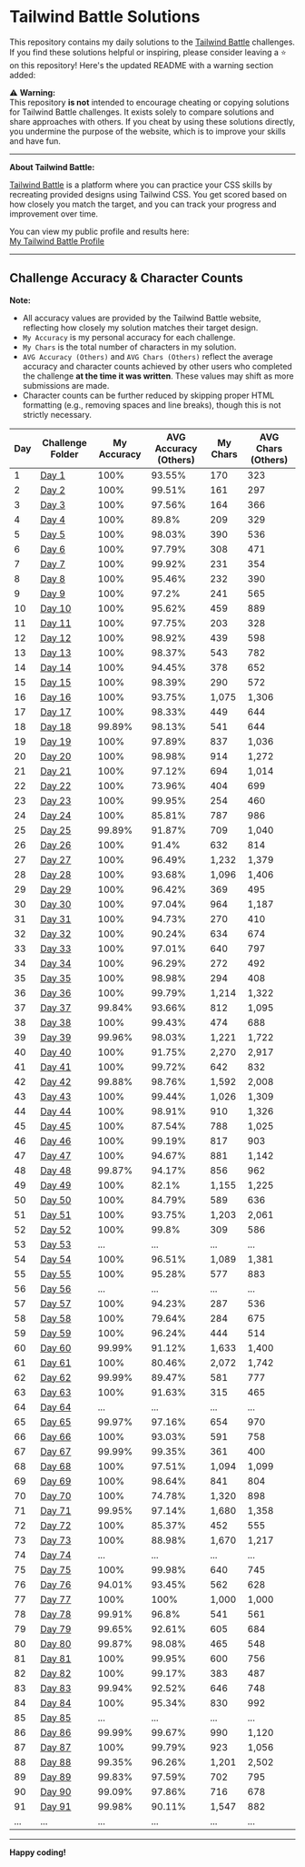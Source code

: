 # Tailwind Battle Solutions

This repository contains my daily solutions to the [Tailwind Battle](https://www.tailwindbattle.com/) challenges.<br />
If you find these solutions helpful or inspiring, please consider leaving a ⭐ on this repository!
Here's the updated README with a warning section added:

⚠️ **Warning:**  
This repository **is not** intended to encourage cheating or copying solutions for Tailwind Battle challenges. It exists solely to compare solutions and share approaches with others. If you cheat by using these solutions directly, you undermine the purpose of the website, which is to improve your skills and have fun.

---

**About Tailwind Battle:**  

[Tailwind Battle](https://www.tailwindbattle.com/) is a platform where you can practice your CSS skills by recreating provided designs using Tailwind CSS. You get scored based on how closely you match the target, and you can track your progress and improvement over time.

You can view my public profile and results here:  
[My Tailwind Battle Profile](https://www.tailwindbattle.com/player/8d702ac9-7e3b-48dc-8607-42081a120e51)

---

## Challenge Accuracy & Character Counts

**Note:**  
- All accuracy values are provided by the Tailwind Battle website, reflecting how closely my solution matches their target design.  
- `My Accuracy` is my personal accuracy for each challenge.  
- `My Chars` is the total number of characters in my solution.  
- `AVG Accuracy (Others)` and `AVG Chars (Others)` reflect the average accuracy and character counts achieved by other users who completed the challenge **at the time it was written**. These values may shift as more submissions are made.  
- Character counts can be further reduced by skipping proper HTML formatting (e.g., removing spaces and line breaks), though this is not strictly necessary.  

| Day | Challenge Folder                                            | My Accuracy | AVG Accuracy (Others) | My Chars | AVG Chars (Others) |
| --- | ----------------------------------------------------------- | ----------- | --------------------- | -------- | ------------------ |
| 1   | [Day 1](./April-2024/01-04-2024/index.html)                 | 100%        | 93.55%                | 170      | 323                |
| 2   | [Day 2](./April-2024/02-04-2024/index.html)                 | 100%        | 99.51%                | 161      | 297                |
| 3   | [Day 3](./April-2024/03-04-2024/index.html)                 | 100%        | 97.56%                | 164      | 366                |
| 4   | [Day 4](./April-2024/04-04-2024/index.html)                 | 100%        | 89.8%                 | 209      | 329                |
| 5   | [Day 5](./April-2024/05-04-2024/index.html)                 | 100%        | 98.03%                | 390      | 536                |
| 6   | [Day 6](./April-2024/06-04-2024/index.html)                 | 100%        | 97.79%                | 308      | 471                |
| 7   | [Day 7](./April-2024/07-04-2024/index.html)                 | 100%        | 99.92%                | 231      | 354                |
| 8   | [Day 8](./April-2024/08-04-2024/index.html)                 | 100%        | 95.46%                | 232      | 390                |
| 9   | [Day 9](./April-2024/09-04-2024/index.html)                 | 100%        | 97.2%                 | 241      | 565                |
| 10  | [Day 10](./April-2024/10-04-2024/index.html)                | 100%        | 95.62%                | 459      | 889                |
| 11  | [Day 11](./April-2024/11-04-2024/index.html)                | 100%        | 97.75%                | 203      | 328                |
| 12  | [Day 12](./April-2024/12-04-2024/index.html)                | 100%        | 98.92%                | 439      | 598                |
| 13  | [Day 13](./April-2024/13-04-2024/index.html)                | 100%        | 98.37%                | 543      | 782                |
| 14  | [Day 14](./April-2024/14-04-2024/index.html)                | 100%        | 94.45%                | 378      | 652                |
| 15  | [Day 15](./April-2024/15-04-2024/index.html)                | 100%        | 98.39%                | 290      | 572                |
| 16  | [Day 16](./April-2024/16-04-2024/index.html)                | 100%        | 93.75%                | 1,075    | 1,306              |
| 17  | [Day 17](./April-2024/17-04-2024/index.html)                | 100%        | 98.33%                | 449      | 644                |
| 18  | [Day 18](./April-2024/18-04-2024/index.html)                | 99.89%      | 98.13%                | 541      | 644                |
| 19  | [Day 19](./April-2024/19-04-2024/index.html)                | 100%        | 97.89%                | 837      | 1,036              |
| 20  | [Day 20](./April-2024/20-04-2024/index.html)                | 100%        | 98.98%                | 914      | 1,272              |
| 21  | [Day 21](./April-2024/21-04-2024/index.html)                | 100%        | 97.12%                | 694      | 1,014              |
| 22  | [Day 22](./April-2024/22-04-2024/index.html)                | 100%        | 73.96%                | 404      | 699                |
| 23  | [Day 23](./April-2024/23-04-2024/index.html)                | 100%        | 99.95%                | 254      | 460                |
| 24  | [Day 24](./April-2024/24-04-2024/index.html)                | 100%        | 85.81%                | 787      | 986                |
| 25  | [Day 25](./April-2024/25-04-2024/index.html)                | 99.89%      | 91.87%                | 709      | 1,040              |
| 26  | [Day 26](./April-2024/26-04-2024/index.html)                | 100%        | 91.4%                 | 632      | 814                |
| 27  | [Day 27](./April-2024/27-04-2024/index.html)                | 100%        | 96.49%                | 1,232    | 1,379              |
| 28  | [Day 28](./April-2024/28-04-2024/index.html)                | 100%        | 93.68%                | 1,096    | 1,406              |
| 29  | [Day 29](./April-2024/29-04-2024/index.html)                | 100%        | 96.42%                | 369      | 495                |
| 30  | [Day 30](./April-2024/30-04-2024/index.html)                | 100%        | 97.04%                | 964      | 1,187              |
| 31  | [Day 31](./May-2024/01-05-2024/index.html)                  | 100%        | 94.73%                | 270      | 410                |
| 32  | [Day 32](./May-2024/02-05-2024/index.html)                  | 100%        | 90.24%                | 634      | 674                |
| 33  | [Day 33](./May-2024/03-05-2024/index.html)                  | 100%        | 97.01%                | 640      | 797                |
| 34  | [Day 34](./May-2024/04-05-2024/index.html)                  | 100%        | 96.29%                | 272      | 492                |
| 35  | [Day 35](./May-2024/05-05-2024/index.html)                  | 100%        | 98.98%                | 294      | 408                |
| 36  | [Day 36](./May-2024/06-05-2024/index.html)                  | 100%        | 99.79%                | 1,214    | 1,322              |
| 37  | [Day 37](./May-2024/07-05-2024/index.html)                  | 99.84%      | 93.66%                | 812      | 1,095              |
| 38  | [Day 38](./May-2024/08-05-2024/index.html)                  | 100%        | 99.43%                | 474      | 688                |
| 39  | [Day 39](./May-2024/09-05-2024/index.html)                  | 99.96%      | 98.03%                | 1,221    | 1,722              |
| 40  | [Day 40](./May-2024/10-05-2024/index.html)                  | 100%        | 91.75%                | 2,270    | 2,917              |
| 41  | [Day 41](./May-2024/11-05-2024/index.html)                  | 100%        | 99.72%                | 642      | 832                |
| 42  | [Day 42](./May-2024/12-05-2024/index.html)                  | 99.88%      | 98.76%                | 1,592    | 2,008              |
| 43  | [Day 43](./May-2024/13-05-2024/index.html)                  | 100%        | 99.44%                | 1,026    | 1,309              |
| 44  | [Day 44](./May-2024/14-05-2024/index.html)                  | 100%        | 98.91%                | 910      | 1,326              |
| 45  | [Day 45](./May-2024/15-05-2024/index.html)                  | 100%        | 87.54%                | 788      | 1,025              |
| 46  | [Day 46](./May-2024/16-05-2024/index.html)                  | 100%        | 99.19%                | 817      | 903                |
| 47  | [Day 47](./May-2024/17-05-2024/index.html)                  | 100%        | 94.67%                | 881      | 1,142              |
| 48  | [Day 48](./May-2024/18-05-2024/index.html)                  | 99.87%      | 94.17%                | 856      | 962                |
| 49  | [Day 49](./May-2024/19-05-2024/index.html)                  | 100%        | 82.1%                 | 1,155    | 1,225              |
| 50  | [Day 50](./May-2024/20-05-2024/index.html)                  | 100%        | 84.79%                | 589      | 636                |
| 51  | [Day 51](./May-2024/21-05-2024/index.html)                  | 100%        | 93.75%                | 1,203    | 2,061              |
| 52  | [Day 52](./May-2024/22-05-2024/index.html)                  | 100%        | 99.8%                 | 309      | 586                |
| 53  | [Day 53](./May-2024/23-05-2024/index.html)                  | ...         | ...                   | ...      | ...                |
| 54  | [Day 54](./May-2024/24-05-2024/index.html)                  | 100%        | 96.51%                | 1,089    | 1,381              |
| 55  | [Day 55](./May-2024/25-05-2024/index.html)                  | 100%        | 95.28%                | 577      | 883                |
| 56  | [Day 56](./May-2024/26-05-2024/index.html)                  | ...         | ...                   | ...      | ...                |
| 57  | [Day 57](./May-2024/28-05-2024/index.html)                  | 100%        | 94.23%                | 287      | 536                |
| 58  | [Day 58](./May-2024/29-05-2024/index.html)                  | 100%        | 79.64%                | 284      | 675                |
| 59  | [Day 59](./May-2024/30-05-2024/index.html)                  | 100%        | 96.24%                | 444      | 514                |
| 60  | [Day 60](./May-2024/31-05-2024/index.html)                  | 99.99%      | 91.12%                | 1,633    | 1,400              |
| 61  | [Day 61](./June-2024/01-06-2024/index.html)                 | 100%        | 80.46%                | 2,072    | 1,742              |
| 62  | [Day 62](./June-2024/02-06-2024/index.html)                 | 99.99%      | 89.47%                | 581      | 777                |
| 63  | [Day 63](./June-2024/03-06-2024/index.html)                 | 100%        | 91.63%                | 315      | 465                |
| 64  | [Day 64](./June-2024/04-06-2024/index.html)                 | ...         | ...                   | ...      | ...                |
| 65  | [Day 65](./June-2024/05-06-2024/index.html)                 | 99.97%      | 97.16%                | 654      | 970                |
| 66  | [Day 66](./June-2024/06-06-2024/index.html)                 | 100%        | 93.03%                | 591      | 758                |
| 67  | [Day 67](./June-2024/07-06-2024/index.html)                 | 99.99%      | 99.35%                | 361      | 400                |
| 68  | [Day 68](./June-2024/08-06-2024/index.html)                 | 100%        | 97.51%                | 1,094    | 1,099              |
| 69  | [Day 69](./June-2024/09-06-2024/index.html)                 | 100%        | 98.64%                | 841      | 804                |
| 70  | [Day 70](./June-2024/10-06-2024/index.html)                 | 100%        | 74.78%                | 1,320    | 898                |
| 71  | [Day 71](./June-2024/11-06-2024/index.html)                 | 99.95%      | 97.14%                | 1,680    | 1,358              |
| 72  | [Day 72](./June-2024/12-06-2024/index.html)                 | 100%        | 85.37%                | 452      | 555                |
| 73  | [Day 73](./June-2024/13-06-2024/index.html)                 | 100%        | 88.98%                | 1,670    | 1,217              |
| 74  | [Day 74](./June-2024/14-06-2024/index.html)                 | ...         | ...                   | ...      | ...                |
| 75  | [Day 75](./June-2024/15-06-2024/index.html)                 | 100%        | 99.98%                | 640      | 745                |
| 76  | [Day 76](./June-2024/16-06-2024/index.html)                 | 94.01%      | 93.45%                | 562      | 628                |
| 77  | [Day 77](./June-2024/17-06-2024/index.html)                 | 100%        | 100%                  | 1,000    | 1,000              |
| 78  | [Day 78](./June-2024/18-06-2024/index.html)                 | 99.91%      | 96.8%                 | 541      | 561                |
| 79  | [Day 79](./June-2024/19-06-2024/index.html)                 | 99.65%      | 92.61%                | 605      | 684                |
| 80  | [Day 80](./June-2024/20-06-2024/index.html)                 | 99.87%      | 98.08%                | 465      | 548                |
| 81  | [Day 81](./June-2024/21-06-2024/index.html)                 | 100%        | 99.95%                | 600      | 756                |
| 82  | [Day 82](./June-2024/22-06-2024/index.html)                 | 100%        | 99.17%                | 383      | 487                |
| 83  | [Day 83](./June-2024/23-06-2024/index.html)                 | 99.94%      | 92.52%                | 646      | 748                |
| 84  | [Day 84](./June-2024/24-06-2024/index.html)                 | 100%        | 95.34%                | 830      | 992                |
| 85  | [Day 85](./June-2024/25-06-2024/index.html)                 | ...         | ...                   | ...      | ...                |
| 86  | [Day 86](./June-2024/26-06-2024/index.html)                 | 99.99%      | 99.67%                | 990      | 1,120              |
| 87  | [Day 87](./June-2024/27-06-2024/index.html)                 | 100%        | 99.79%                | 923      | 1,056              |
| 88  | [Day 88](./June-2024/28-06-2024/index.html)                 | 99.35%      | 96.26%                | 1,201    | 2,502              |
| 89  | [Day 89](./June-2024/29-06-2024/index.html)                 | 99.83%      | 97.59%                | 702      | 795                |
| 90  | [Day 90](./June-2024/30-06-2024/index.html)                 | 99.09%      | 97.86%                | 716      | 678                |
| 91  | [Day 91](./July-2024/01-07-2024/index.html)                 | 99.98%      | 90.11%                | 1,547    | 882                |
| ... | ...                                                         | ...         | ...                   | ...      | ...                |

---

**Happy coding!**
